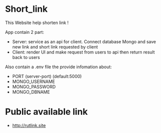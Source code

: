# Short_link
This Website help shorten link !

App contain 2 part:
- Server: service as an api for client. Connect database Mongo and save new link and short link requested by client
- Client: render UI and make request from users to api then return result back to users

Also contain a .env file the provide infomation about:
- PORT (server-port) (default:5000)
- MONGO_USERNAME
- MONGO_PASSWORD
- MONGO_DBNAME

# Public available link
- http://rutlink.site
